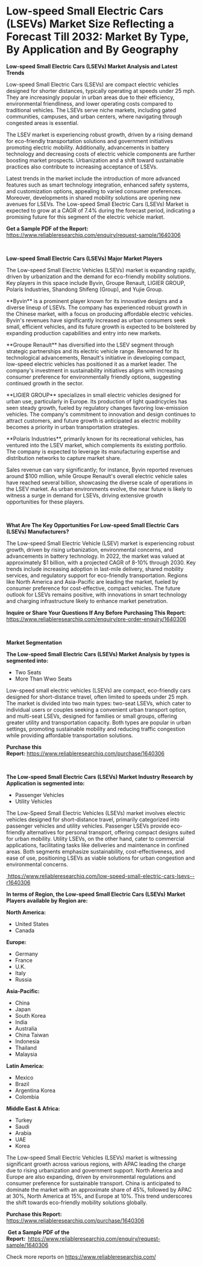 <p><h1>Low-speed Small Electric Cars (LSEVs) Market Size Reflecting a Forecast Till 2032: Market By Type, By Application and By Geography</h1></p><p><strong>Low-speed Small Electric Cars (LSEVs) Market Analysis and Latest Trends</strong></p>
<p><p>Low-speed Small Electric Cars (LSEVs) are compact electric vehicles designed for shorter distances, typically operating at speeds under 25 mph. They are increasingly popular in urban areas due to their efficiency, environmental friendliness, and lower operating costs compared to traditional vehicles. The LSEVs serve niche markets, including gated communities, campuses, and urban centers, where navigating through congested areas is essential.</p><p>The LSEV market is experiencing robust growth, driven by a rising demand for eco-friendly transportation solutions and government initiatives promoting electric mobility. Additionally, advancements in battery technology and decreasing costs of electric vehicle components are further boosting market prospects. Urbanization and a shift toward sustainable practices also contribute to increasing acceptance of LSEVs.</p><p>Latest trends in the market include the introduction of more advanced features such as smart technology integration, enhanced safety systems, and customization options, appealing to varied consumer preferences. Moreover, developments in shared mobility solutions are opening new avenues for LSEVs. The Low-speed Small Electric Cars (LSEVs) Market is expected to grow at a CAGR of 7.4% during the forecast period, indicating a promising future for this segment of the electric vehicle market.</p></p>
<p><strong>Get a Sample PDF of the Report:&nbsp;</strong> <a href="https://www.reliableresearchiq.com/enquiry/request-sample/1640306?utm_campaign=2101&utm_medium=2&utm_source=Github&utm_content=ia&utm_term=06022025&utm_id=low-speed-small-electric-cars-lsevs">https://www.reliableresearchiq.com/enquiry/request-sample/1640306</a></p>
<p>&nbsp;</p>
<p><strong>Low-speed Small Electric Cars (LSEVs) Major Market Players</strong></p>
<p><p>The Low-speed Small Electric Vehicles (LSEVs) market is expanding rapidly, driven by urbanization and the demand for eco-friendly mobility solutions. Key players in this space include Byvin, Groupe Renault, LIGIER GROUP, Polaris Industries, Shandong Shifeng (Group), and Yujie Group.</p><p>**Byvin** is a prominent player known for its innovative designs and a diverse lineup of LSEVs. The company has experienced robust growth in the Chinese market, with a focus on producing affordable electric vehicles. Byvin's revenues have significantly increased as urban consumers seek small, efficient vehicles, and its future growth is expected to be bolstered by expanding production capabilities and entry into new markets.</p><p>**Groupe Renault** has diversified into the LSEV segment through strategic partnerships and its electric vehicle range. Renowned for its technological advancements, Renault's initiative in developing compact, low-speed electric vehicles has positioned it as a market leader. The company's investment in sustainability initiatives aligns with increasing consumer preference for environmentally friendly options, suggesting continued growth in the sector.</p><p>**LIGIER GROUP** specializes in small electric vehicles designed for urban use, particularly in Europe. Its production of light quadricycles has seen steady growth, fueled by regulatory changes favoring low-emission vehicles. The company's commitment to innovation and design continues to attract customers, and future growth is anticipated as electric mobility becomes a priority in urban transportation strategies.</p><p>**Polaris Industries**, primarily known for its recreational vehicles, has ventured into the LSEV market, which complements its existing portfolio. The company is expected to leverage its manufacturing expertise and distribution networks to capture market share.</p><p>Sales revenue can vary significantly; for instance, Byvin reported revenues around $100 million, while Groupe Renault's overall electric vehicle sales have reached several billion, showcasing the diverse scale of operations in the LSEV market. As urban environments evolve, the near future is likely to witness a surge in demand for LSEVs, driving extensive growth opportunities for these players.</p></p>
<p>&nbsp;</p>
<p><strong>What Are The Key Opportunities For Low-speed Small Electric Cars (LSEVs) Manufacturers?</strong></p>
<p><p>The Low-speed Small Electric Vehicle (LSEV) market is experiencing robust growth, driven by rising urbanization, environmental concerns, and advancements in battery technology. In 2022, the market was valued at approximately $1 billion, with a projected CAGR of 8-10% through 2030. Key trends include increasing adoption in last-mile delivery, shared mobility services, and regulatory support for eco-friendly transportation. Regions like North America and Asia-Pacific are leading the market, fueled by consumer preference for cost-effective, compact vehicles. The future outlook for LSEVs remains positive, with innovations in smart technology and charging infrastructure likely to enhance market penetration.</p></p>
<p><strong>Inquire or Share Your Questions If Any Before Purchasing This Report:</strong> <a href="https://www.reliableresearchiq.com/enquiry/pre-order-enquiry/1640306?utm_campaign=2101&utm_medium=2&utm_source=Github&utm_content=ia&utm_term=06022025&utm_id=low-speed-small-electric-cars-lsevs">https://www.reliableresearchiq.com/enquiry/pre-order-enquiry/1640306</a></p>
<p>&nbsp;</p>
<p><strong>Market Segmentation</strong></p>
<p><strong>The Low-speed Small Electric Cars (LSEVs) Market Analysis by types is segmented into:</strong></p>
<p><ul><li>Two Seats</li><li>More Than Wwo Seats</li></ul></p>
<p><p>Low-speed small electric vehicles (LSEVs) are compact, eco-friendly cars designed for short-distance travel, often limited to speeds under 25 mph. The market is divided into two main types: two-seat LSEVs, which cater to individual users or couples seeking a convenient urban transport option, and multi-seat LSEVs, designed for families or small groups, offering greater utility and transportation capacity. Both types are popular in urban settings, promoting sustainable mobility and reducing traffic congestion while providing affordable transportation solutions.</p></p>
<p><strong>Purchase this Report:&nbsp;</strong><a href="https://www.reliableresearchiq.com/purchase/1640306?utm_campaign=2101&utm_medium=2&utm_source=Github&utm_content=ia&utm_term=06022025&utm_id=low-speed-small-electric-cars-lsevs">https://www.reliableresearchiq.com/purchase/1640306</a></p>
<p>&nbsp;</p>
<p><strong>The Low-speed Small Electric Cars (LSEVs) Market Industry Research by Application is segmented into:</strong></p>
<p><ul><li>Passenger Vehicles</li><li>Utility Vehicles</li></ul></p>
<p><p>The Low-Speed Small Electric Vehicles (LSEVs) market involves electric vehicles designed for short-distance travel, primarily categorized into passenger vehicles and utility vehicles. Passenger LSEVs provide eco-friendly alternatives for personal transport, offering compact designs suited for urban mobility. Utility LSEVs, on the other hand, cater to commercial applications, facilitating tasks like deliveries and maintenance in confined areas. Both segments emphasize sustainability, cost-effectiveness, and ease of use, positioning LSEVs as viable solutions for urban congestion and environmental concerns.</p></p>
<p><a href="https://www.reliableresearchiq.com/low-speed-small-electric-cars-lsevs--r1640306?utm_campaign=2101&utm_medium=2&utm_source=Github&utm_content=ia&utm_term=06022025&utm_id=low-speed-small-electric-cars-lsevs">&nbsp;https://www.reliableresearchiq.com/low-speed-small-electric-cars-lsevs--r1640306</a></p>
<p><strong>In terms of Region, the Low-speed Small Electric Cars (LSEVs) Market Players available by Region are:</strong></p>
<p>
    <p> <strong> North America: </strong>
        <ul>
            <li>United States</li>
            <li>Canada</li>
        </ul>
        </p> 
    <p> <strong> Europe: </strong>
        <ul>
            <li>Germany</li>
            <li>France</li>
            <li>U.K.</li>
            <li>Italy</li>
            <li>Russia</li>
        </ul>
        </p> 
    <p> <strong> Asia-Pacific: </strong>
        <ul>
            <li>China</li>
            <li>Japan</li>
            <li>South Korea</li>
            <li>India</li>
            <li>Australia</li>
            <li>China Taiwan</li>
            <li>Indonesia</li>
            <li>Thailand</li>
            <li>Malaysia</li>
        </ul>
        </p> 
    <p> <strong> Latin America: </strong>
        <ul>
            <li>Mexico</li>
            <li>Brazil</li>
            <li>Argentina Korea</li>
            <li>Colombia</li>
        </ul>
        </p> 
    <p> <strong> Middle East & Africa: </strong>
        <ul>
            <li>Turkey</li>
            <li>Saudi</li>
            <li>Arabia</li>
            <li>UAE</li>
            <li>Korea</li>
        </ul>
    </p>
    </p>
<p><p>The Low-speed Small Electric Vehicles (LSEVs) market is witnessing significant growth across various regions, with APAC leading the charge due to rising urbanization and government support. North America and Europe are also expanding, driven by environmental regulations and consumer preference for sustainable transport. China is anticipated to dominate the market with an approximate share of 45%, followed by APAC at 30%, North America at 15%, and Europe at 10%. This trend underscores the shift towards eco-friendly mobility solutions globally.</p></p>
<p><strong>Purchase this Report: </strong><a href="https://www.reliableresearchiq.com/purchase/1640306?utm_campaign=2101&utm_medium=2&utm_source=Github&utm_content=ia&utm_term=06022025&utm_id=low-speed-small-electric-cars-lsevs">https://www.reliableresearchiq.com/purchase/1640306</a></p>
<p>&nbsp;<strong>Get a Sample PDF of the Report:&nbsp;&nbsp;</strong><a href="https://www.reliableresearchiq.com/enquiry/request-sample/1640306?utm_campaign=2101&utm_medium=2&utm_source=Github&utm_content=ia&utm_term=06022025&utm_id=low-speed-small-electric-cars-lsevs">https://www.reliableresearchiq.com/enquiry/request-sample/1640306</a></p>
<p><strong></strong></p>
<p>Check more reports on <a href="https://www.reliableresearchiq.com/?utm_campaign=2101&utm_medium=2&utm_source=Github&utm_content=ia&utm_term=06022025&utm_id=low-speed-small-electric-cars-lsevs">https://www.reliableresearchiq.com/</a></p>